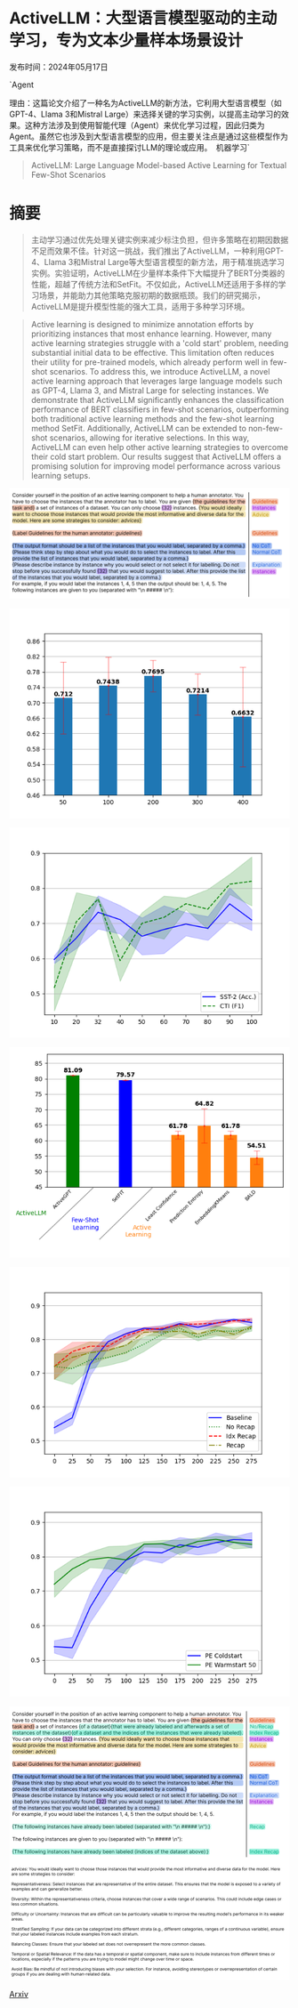 # ActiveLLM：大型语言模型驱动的主动学习，专为文本少量样本场景设计

发布时间：2024年05月17日

`Agent

理由：这篇论文介绍了一种名为ActiveLLM的新方法，它利用大型语言模型（如GPT-4、Llama 3和Mistral Large）来选择关键的学习实例，以提高主动学习的效果。这种方法涉及到使用智能代理（Agent）来优化学习过程，因此归类为Agent。虽然它也涉及到大型语言模型的应用，但主要关注点是通过这些模型作为工具来优化学习策略，而不是直接探讨LLM的理论或应用。` `机器学习`

> ActiveLLM: Large Language Model-based Active Learning for Textual Few-Shot Scenarios

# 摘要

> 主动学习通过优先处理关键实例来减少标注负担，但许多策略在初期因数据不足而效果不佳。针对这一挑战，我们推出了ActiveLLM，一种利用GPT-4、Llama 3和Mistral Large等大型语言模型的新方法，用于精准挑选学习实例。实验证明，ActiveLLM在少量样本条件下大幅提升了BERT分类器的性能，超越了传统方法和SetFit。不仅如此，ActiveLLM还适用于多样的学习场景，并能助力其他策略克服初期的数据瓶颈。我们的研究揭示，ActiveLLM是提升模型性能的强大工具，适用于多种学习环境。

> Active learning is designed to minimize annotation efforts by prioritizing instances that most enhance learning. However, many active learning strategies struggle with a 'cold start' problem, needing substantial initial data to be effective. This limitation often reduces their utility for pre-trained models, which already perform well in few-shot scenarios. To address this, we introduce ActiveLLM, a novel active learning approach that leverages large language models such as GPT-4, Llama 3, and Mistral Large for selecting instances. We demonstrate that ActiveLLM significantly enhances the classification performance of BERT classifiers in few-shot scenarios, outperforming both traditional active learning methods and the few-shot learning method SetFit. Additionally, ActiveLLM can be extended to non-few-shot scenarios, allowing for iterative selections. In this way, ActiveLLM can even help other active learning strategies to overcome their cold start problem. Our results suggest that ActiveLLM offers a promising solution for improving model performance across various learning setups.

![ActiveLLM：大型语言模型驱动的主动学习，专为文本少量样本场景设计](../../../paper_images/2405.10808/prompt_engineering.png)

![ActiveLLM：大型语言模型驱动的主动学习，专为文本少量样本场景设计](../../../paper_images/2405.10808/presented_examples.png)

![ActiveLLM：大型语言模型驱动的主动学习，专为文本少量样本场景设计](../../../paper_images/2405.10808/example_size.png)

![ActiveLLM：大型语言模型驱动的主动学习，专为文本少量样本场景设计](../../../paper_images/2405.10808/comparisons.png)

![ActiveLLM：大型语言模型驱动的主动学习，专为文本少量样本场景设计](../../../paper_images/2405.10808/iterated_querying.png)

![ActiveLLM：大型语言模型驱动的主动学习，专为文本少量样本场景设计](../../../paper_images/2405.10808/coldstart.png)

![ActiveLLM：大型语言模型驱动的主动学习，专为文本少量样本场景设计](../../../paper_images/2405.10808/prompt_engineering_appendix.png)

[Arxiv](https://arxiv.org/abs/2405.10808)